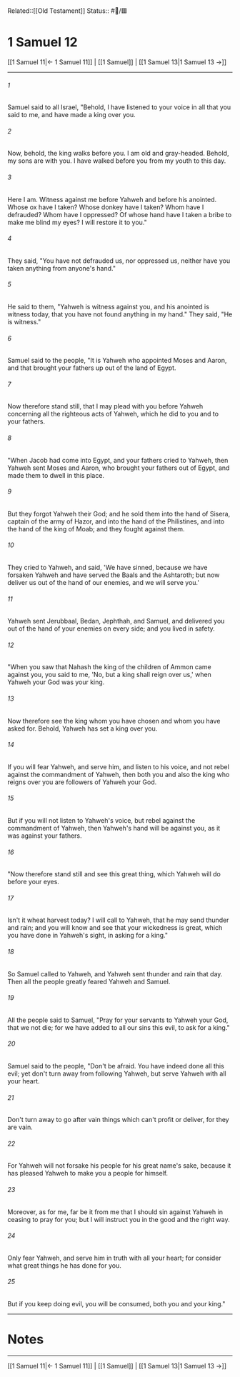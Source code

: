 Related::[[Old Testament]]
Status:: #📖/🟥
# 1 Samuel 12

[[1 Samuel 11|← 1 Samuel 11]] | [[1 Samuel]] | [[1 Samuel 13|1 Samuel 13 →]]
***



###### 1 
Samuel said to all Israel, "Behold, I have listened to your voice in all that you said to me, and have made a king over you. 

###### 2 
Now, behold, the king walks before you. I am old and gray-headed. Behold, my sons are with you. I have walked before you from my youth to this day. 

###### 3 
Here I am. Witness against me before Yahweh and before his anointed. Whose ox have I taken? Whose donkey have I taken? Whom have I defrauded? Whom have I oppressed? Of whose hand have I taken a bribe to make me blind my eyes? I will restore it to you." 

###### 4 
They said, "You have not defrauded us, nor oppressed us, neither have you taken anything from anyone's hand." 

###### 5 
He said to them, "Yahweh is witness against you, and his anointed is witness today, that you have not found anything in my hand." They said, "He is witness." 

###### 6 
Samuel said to the people, "It is Yahweh who appointed Moses and Aaron, and that brought your fathers up out of the land of Egypt. 

###### 7 
Now therefore stand still, that I may plead with you before Yahweh concerning all the righteous acts of Yahweh, which he did to you and to your fathers. 

###### 8 
"When Jacob had come into Egypt, and your fathers cried to Yahweh, then Yahweh sent Moses and Aaron, who brought your fathers out of Egypt, and made them to dwell in this place. 

###### 9 
But they forgot Yahweh their God; and he sold them into the hand of Sisera, captain of the army of Hazor, and into the hand of the Philistines, and into the hand of the king of Moab; and they fought against them. 

###### 10 
They cried to Yahweh, and said, 'We have sinned, because we have forsaken Yahweh and have served the Baals and the Ashtaroth; but now deliver us out of the hand of our enemies, and we will serve you.' 

###### 11 
Yahweh sent Jerubbaal, Bedan, Jephthah, and Samuel, and delivered you out of the hand of your enemies on every side; and you lived in safety. 

###### 12 
"When you saw that Nahash the king of the children of Ammon came against you, you said to me, 'No, but a king shall reign over us,' when Yahweh your God was your king. 

###### 13 
Now therefore see the king whom you have chosen and whom you have asked for. Behold, Yahweh has set a king over you. 

###### 14 
If you will fear Yahweh, and serve him, and listen to his voice, and not rebel against the commandment of Yahweh, then both you and also the king who reigns over you are followers of Yahweh your God. 

###### 15 
But if you will not listen to Yahweh's voice, but rebel against the commandment of Yahweh, then Yahweh's hand will be against you, as it was against your fathers. 

###### 16 
"Now therefore stand still and see this great thing, which Yahweh will do before your eyes. 

###### 17 
Isn't it wheat harvest today? I will call to Yahweh, that he may send thunder and rain; and you will know and see that your wickedness is great, which you have done in Yahweh's sight, in asking for a king." 

###### 18 
So Samuel called to Yahweh, and Yahweh sent thunder and rain that day. Then all the people greatly feared Yahweh and Samuel. 

###### 19 
All the people said to Samuel, "Pray for your servants to Yahweh your God, that we not die; for we have added to all our sins this evil, to ask for a king." 

###### 20 
Samuel said to the people, "Don't be afraid. You have indeed done all this evil; yet don't turn away from following Yahweh, but serve Yahweh with all your heart. 

###### 21 
Don't turn away to go after vain things which can't profit or deliver, for they are vain. 

###### 22 
For Yahweh will not forsake his people for his great name's sake, because it has pleased Yahweh to make you a people for himself. 

###### 23 
Moreover, as for me, far be it from me that I should sin against Yahweh in ceasing to pray for you; but I will instruct you in the good and the right way. 

###### 24 
Only fear Yahweh, and serve him in truth with all your heart; for consider what great things he has done for you. 

###### 25 
But if you keep doing evil, you will be consumed, both you and your king."

---
# Notes


***
[[1 Samuel 11|← 1 Samuel 11]] | [[1 Samuel]] | [[1 Samuel 13|1 Samuel 13 →]]
